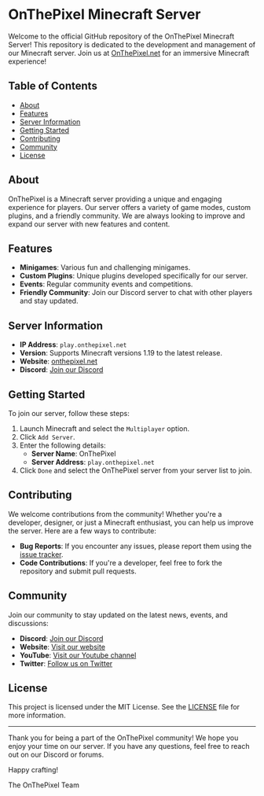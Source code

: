 # OnThePixel Minecraft Server

Welcome to the official GitHub repository of the OnThePixel Minecraft Server! This repository is dedicated to the development and management of our Minecraft server. Join us at [OnThePixel.net](https://onthepixel.net) for an immersive Minecraft experience!

## Table of Contents

- [About](#about)
- [Features](#features)
- [Server Information](#server-information)
- [Getting Started](#getting-started)
- [Contributing](#contributing)
- [Community](#community)
- [License](#license)

## About

OnThePixel is a Minecraft server providing a unique and engaging experience for players. Our server offers a variety of game modes, custom plugins, and a friendly community. We are always looking to improve and expand our server with new features and content.

## Features

- **Minigames**: Various fun and challenging minigames.
- **Custom Plugins**: Unique plugins developed specifically for our server.
- **Events**: Regular community events and competitions.
- **Friendly Community**: Join our Discord server to chat with other players and stay updated.

## Server Information

- **IP Address**: `play.onthepixel.net`
- **Version**: Supports Minecraft versions 1.19 to the latest release.
- **Website**: [onthepixel.net](https://onthepixel.net)
- **Discord**: [Join our Discord](https://discord.onthepixel.net)

## Getting Started

To join our server, follow these steps:

1. Launch Minecraft and select the `Multiplayer` option.
2. Click `Add Server`.
3. Enter the following details:
   - **Server Name**: OnThePixel
   - **Server Address**: `play.onthepixel.net`
4. Click `Done` and select the OnThePixel server from your server list to join.

## Contributing

We welcome contributions from the community! Whether you're a developer, designer, or just a Minecraft enthusiast, you can help us improve the server. Here are a few ways to contribute:

- **Bug Reports**: If you encounter any issues, please report them using the [issue tracker](https://github.com/OnThePixel-net/issues).
- **Code Contributions**: If you're a developer, feel free to fork the repository and submit pull requests.

## Community

Join our community to stay updated on the latest news, events, and discussions:

- **Discord**: [Join our Discord](https://discord.gg/onthepixel.net)
- **Website**: [Visit our website](https://onthepixel.net)
- **YouTube**: [Visit our Youtube channel](https://youtube.com/@thebestminecraftserver)
- **Twitter**: [Follow us on Twitter](https://twitter.com/onthepixelnet?mx=1)

## License

This project is licensed under the MIT License. See the [LICENSE](https://github.com/OnThePixel-net/.github/blob/main/LICENSE) file for more information.

---

Thank you for being a part of the OnThePixel community! We hope you enjoy your time on our server. If you have any questions, feel free to reach out on our Discord or forums.

Happy crafting!

The OnThePixel Team

